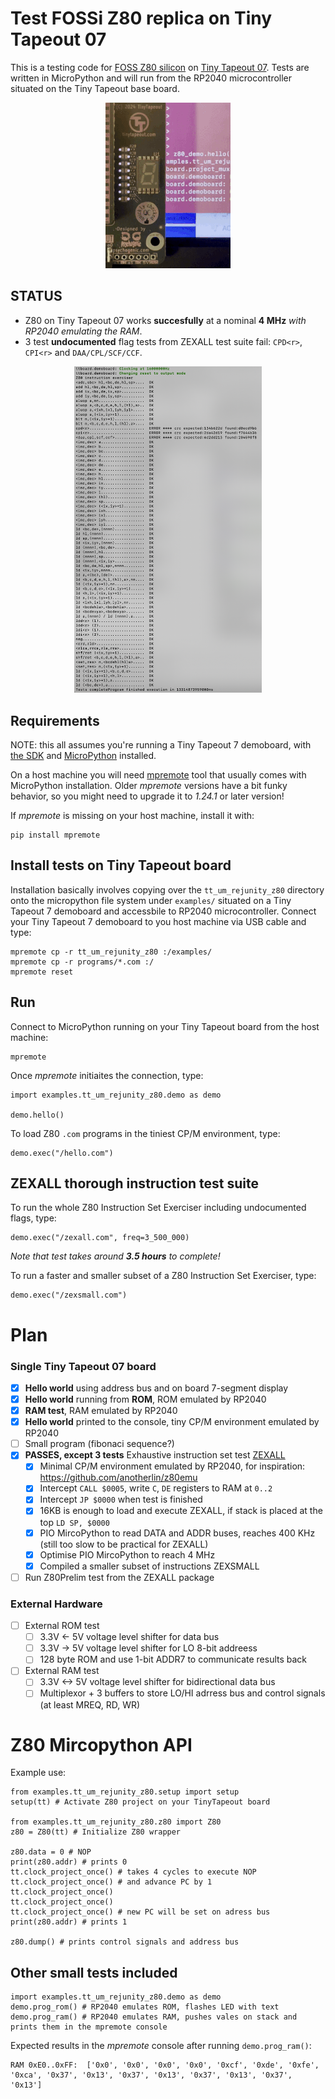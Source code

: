 # Test FOSSi Z80 replica on Tiny Tapeout 07

This is a testing code for [FOSS Z80 silicon](https://github.com/rejunity/z80-open-silicon) on [Tiny Tapeout 07](https://tinytapeout.com/runs/tt07). Tests are written in MicroPython and will run from the RP2040 microcontroller situated on the Tiny Tapeout base board.

<p align="center">
  <img width="200" src="./assets/z80-hello-world.gif"/>
</p>

## STATUS

* Z80 on Tiny Tapeout 07 works **succesfully** at a nominal **4 MHz** _with RP2040 emulating the RAM_.
* 3 test **undocumented** flag tests from ZEXALL test suite fail: `CPD<r>`, `CPI<r>` and `DAA/CPL/SCF/CCF`.
<p align="center">
  <img width="300" src="./assets/zexall-results-tt07.png"/>
</p>


## Requirements

NOTE: this all assumes you're running a Tiny Tapeout 7 demoboard, with [the SDK](https://github.com/TinyTapeout/tt-micropython-firmware/) and [MicroPython](https://www.micropython.org) installed.

On a host machine you will need [mpremote](https://docs.micropython.org/en/latest/reference/mpremote.html) tool that usually comes with MicroPython installation. Older *mpremote* versions have a bit funky behavior, so you might need to upgrade it to _1.24.1_ or later version!

If *mpremote* is missing on your host machine, install it with:
```
pip install mpremote
```

## Install tests on Tiny Tapeout board
Installation basically involves copying over the `tt_um_rejunity_z80` directory onto the micropython file system under `examples/` situated on a Tiny Tapeout 7 demoboard and accessbile to RP2040 microcontroller. Connect your Tiny Tapeout 7 demoboard to you host machine via USB cable and type:

```
mpremote cp -r tt_um_rejunity_z80 :/examples/
mpremote cp -r programs/*.com :/
mpremote reset
```

## Run

Connect to MicroPython running on your Tiny Tapeout board from the host machine:
```
mpremote
```

Once *mpremote* initiaites the connection, type:
```
import examples.tt_um_rejunity_z80.demo as demo

demo.hello()
```

To load Z80 `.com` programs in the tiniest CP/M environment, type:
```
demo.exec("/hello.com")
```

## ZEXALL thorough instruction test suite

To run the whole Z80 Instruction Set Exerciser including undocumented flags, type:
```
demo.exec("/zexall.com", freq=3_500_000)
```
_Note that test takes around **3.5 hours** to complete!_

To run a faster and smaller subset of a Z80 Instruction Set Exerciser, type:
```
demo.exec("/zexsmall.com")
```

# Plan
### Single Tiny Tapeout 07 board
- [x] **Hello world** using address bus and on board 7-segment display
- [x] **Hello world** running from **ROM**, ROM emulated by RP2040
- [x] **RAM test**, RAM emulated by RP2040
- [x] **Hello world** printed to the console, tiny CP/M environment emulated by RP2040
- [ ] Small program (fibonaci sequence?)
- [x] **PASSES, except 3 tests** Exhaustive instruction set test [ZEXALL](https://github.com/agn453/ZEXALL)
  - [x] Minimal CP/M environment emulated by RP2040, for inspiration: https://github.com/anotherlin/z80emu
  - [x] Intercept `CALL $0005`, write `C`, `DE` registers to RAM at `0..2`
  - [x] Intercept `JP $0000` when test is finished
  - [x] 16KB is enough to load and execute ZEXALL, if stack is placed at the top `LD SP, $0000`
  - [x] PIO MircoPython to read DATA and ADDR buses, reaches 400 KHz (still too slow to be practical for ZEXALL)
  - [x] Optimise PIO MircoPython to reach 4 MHz
  - [x] Compiled a smaller subset of instructions ZEXSMALL
- [ ] Run Z80Prelim test from the ZEXALL package

### External Hardware
- [ ] External ROM test
  - [ ] 3.3V <- 5V voltage level shifter for data bus
  - [ ] 3.3V -> 5V voltage level shifter for LO 8-bit addreess
  - [ ] 128 byte ROM and use 1-bit ADDR7 to communicate results back
- [ ] External RAM test
  - [ ] 3.3V <-> 5V voltage level shifter for bidirectional data bus
  - [ ] Multiplexor + 3 buffers to store LO/HI adrress bus and control signals (at least MREQ, RD, WR)

# Z80 Mircopython API

Example use:
```
from examples.tt_um_rejunity_z80.setup import setup
setup(tt) # Activate Z80 project on your TinyTapeout board

from examples.tt_um_rejunity_z80.z80 import Z80
z80 = Z80(tt) # Initialize Z80 wrapper

z80.data = 0 # NOP
print(z80.addr) # prints 0
tt.clock_project_once() # takes 4 cycles to execute NOP
tt.clock_project_once() # and advance PC by 1
tt.clock_project_once()
tt.clock_project_once()
tt.clock_project_once() # new PC will be set on adress bus
print(z80.addr) # prints 1

z80.dump() # prints control signals and address bus
```

## Other small tests included
```
import examples.tt_um_rejunity_z80.demo as demo
demo.prog_rom() # RP2040 emulates ROM, flashes LED with text
demo.prog_ram() # RP2040 emulates RAM, pushes vales on stack and prints them in the mpremote console
```
Expected results in the *mpremote* console after running `demo.prog_ram()`:
```
RAM 0xE0..0xFF:  ['0x0', '0x0', '0x0', '0x0', '0xcf', '0xde', '0xfe', '0xca', '0x37', '0x13', '0x37', '0x13', '0x37', '0x13', '0x37', '0x13']
```

